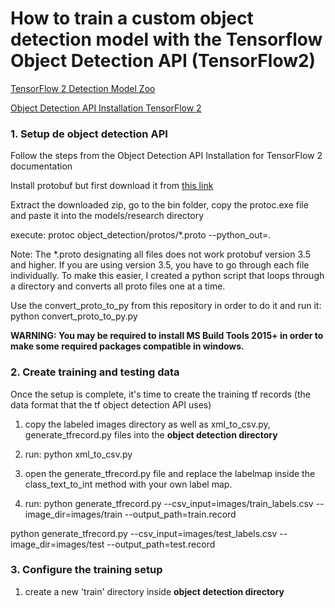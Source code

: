 # How to train a custom object detection model with the Tensorflow Object Detection API (TensorFlow2)

[TensorFlow 2 Detection Model Zoo](https://github.com/tensorflow/models/blob/master/research/object_detection/g3doc/tf2_detection_zoo.md)

[Object Detection API Installation TensorFlow 2](https://github.com/tensorflow/models/blob/master/research/object_detection/g3doc/tf2.md)

<h3>1. Setup de object detection API</h3> 

Follow the steps from the Object Detection API Installation for TensorFlow 2 documentation  

Install protobuf but first download it from [this link](https://github.com/protocolbuffers/protobuf/releases)

Extract the downloaded zip, go to the bin folder, copy the protoc.exe file and paste it into the models/research directory  
 
execute: protoc object_detection/protos/*.proto --python_out=.  

Note: The *.proto designating all files does not work protobuf version 3.5 and higher. If you are using version 3.5, you have to go through each file individually. To make this easier, I created a python script that loops through a directory and converts all proto files one at a time.

Use the convert_proto_to_py from this repository in order to do it and run it:  
python convert_proto_to_py.py <path to proto files directory> <path to protoc file>  

**WARNING: You may be required to install MS Build Tools 2015+ in order to make some required packages compatible in windows.**

<h3>2. Create training and testing data</h3> 

Once the setup is complete, it's time to create the training tf records (the data format that the tf object detection API uses)

1. copy the labeled images directory as well as xml_to_csv.py, generate_tfrecord.py files into the **object detection directory**

2. run: python xml_to_csv.py

3. open the generate_tfrecord.py file and replace the labelmap inside the class_text_to_int method with your own label map.

4. run:
python generate_tfrecord.py --csv_input=images/train_labels.csv --image_dir=images/train --output_path=train.record  

python generate_tfrecord.py --csv_input=images/test_labels.csv --image_dir=images/test --output_path=test.record  


<h3>3. Configure the training setup</h3> 

1. create a new 'train' directory inside **object detection directory**



